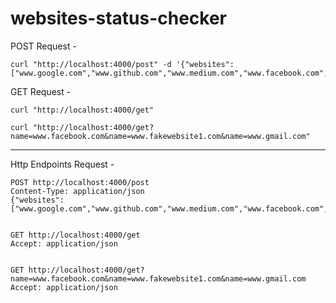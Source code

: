 # websites-status-checker

POST Request -
```
curl "http://localhost:4000/post" -d '{"websites":["www.google.com","www.github.com","www.medium.com","www.facebook.com","www.udemy.com","www.oreilly.com","www.gasycguy.com","www.fakewebsite1.com"]}'
```

GET Request -
```
curl "http://localhost:4000/get"

curl "http://localhost:4000/get?name=www.facebook.com&name=www.fakewebsite1.com&name=www.gmail.com"
```
--------------------------------------------------------------------------------------------------------------------------------------------------------

Http Endpoints Request -
```
POST http://localhost:4000/post
Content-Type: application/json
{"websites":["www.google.com","www.github.com","www.medium.com","www.facebook.com","www.udemy.com","www.oreilly.com","www.gasycguy.com","www.fakewebsite1.com"]}


GET http://localhost:4000/get
Accept: application/json


GET http://localhost:4000/get?name=www.facebook.com&name=www.fakewebsite1.com&name=www.gmail.com
Accept: application/json
```
